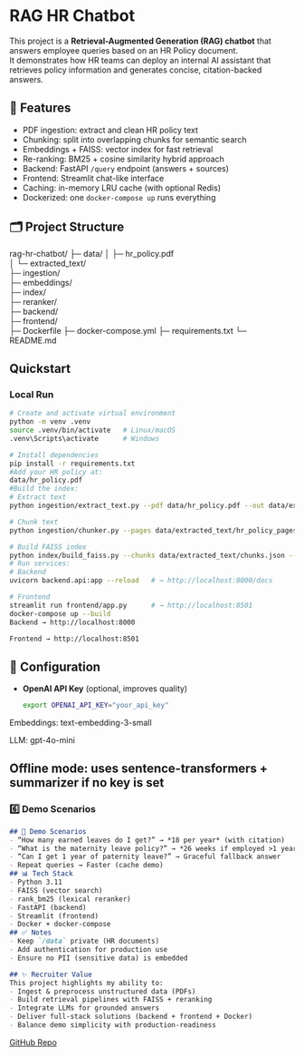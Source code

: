# RAG HR Chatbot

This project is a **Retrieval-Augmented Generation (RAG) chatbot** that answers employee queries based on an HR Policy document.  
It demonstrates how HR teams can deploy an internal AI assistant that retrieves policy information and generates concise, citation-backed answers.
## 📌 Features
- PDF ingestion: extract and clean HR policy text
- Chunking: split into overlapping chunks for semantic search
- Embeddings + FAISS: vector index for fast retrieval
- Re-ranking: BM25 + cosine similarity hybrid approach
- Backend: FastAPI `/query` endpoint (answers + sources)
- Frontend: Streamlit chat-like interface
- Caching: in-memory LRU cache (with optional Redis)
- Dockerized: one `docker-compose up` runs everything
## 🗂 Project Structure
rag-hr-chatbot/
├─ data/
│  ├─ hr_policy.pdf  
│  └─ extracted_text/       
├─ ingestion/              
├─ embeddings/          
├─ index/                  
├─ reranker/           
├─ backend/         
├─ frontend/         
├─ Dockerfile
├─ docker-compose.yml
├─ requirements.txt
└─ README.md
##  Quickstart

### Local Run
```bash
# Create and activate virtual environment
python -m venv .venv
source .venv/bin/activate   # Linux/macOS
.venv\Scripts\activate      # Windows

# Install dependencies
pip install -r requirements.txt
#Add your HR policy at:
data/hr_policy.pdf
#Build the index:
# Extract text
python ingestion/extract_text.py --pdf data/hr_policy.pdf --out data/extracted_text/hr_policy_pages.json

# Chunk text
python ingestion/chunker.py --pages data/extracted_text/hr_policy_pages.json --out data/extracted_text/chunks.json

# Build FAISS index
python index/build_faiss.py --chunks data/extracted_text/chunks.json --out_dir index
# Run services:
# Backend
uvicorn backend.api:app --reload   # → http://localhost:8000/docs

# Frontend
streamlit run frontend/app.py      # → http://localhost:8501
docker-compose up --build
Backend → http://localhost:8000

Frontend → http://localhost:8501
```
## 🔑 Configuration
- **OpenAI API Key** (optional, improves quality)
  ```bash
  export OPENAI_API_KEY="your_api_key"
Embeddings: text-embedding-3-small

LLM: gpt-4o-mini

Offline mode: uses sentence-transformers + summarizer if no key is set
---

### 6️⃣ Demo Scenarios
```markdown
## 🎯 Demo Scenarios
- “How many earned leaves do I get?” → *18 per year* (with citation)  
- “What is the maternity leave policy?” → *26 weeks if employed >1 year* (with citation)  
- “Can I get 1 year of paternity leave?” → Graceful fallback answer  
- Repeat queries → Faster (cache demo)
## 📊 Tech Stack
- Python 3.11
- FAISS (vector search)
- rank_bm25 (lexical reranker)
- FastAPI (backend)
- Streamlit (frontend)
- Docker + docker-compose
## ✅ Notes
- Keep `/data` private (HR documents)
- Add authentication for production use
- Ensure no PII (sensitive data) is embedded

## ✨ Recruiter Value
This project highlights my ability to:
- Ingest & preprocess unstructured data (PDFs)
- Build retrieval pipelines with FAISS + reranking
- Integrate LLMs for grounded answers
- Deliver full-stack solutions (backend + frontend + Docker)
- Balance demo simplicity with production-readiness
```
[GitHub Repo](https://github.com/faisalimam1/rag-hr-chatbot)

